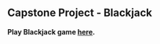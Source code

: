 ## Capstone Project - Blackjack

**Play Blackjack game [here](https://replit.com/@GloryOdeyemi/Blackjack?v=1).**
